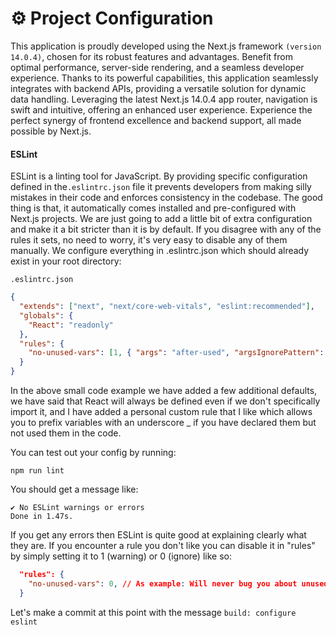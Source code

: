 # ⚙️ Project Configuration

This application is proudly developed using the Next.js framework `(version 14.0.4)`, chosen for its robust features and advantages. Benefit from optimal performance, server-side rendering, and a seamless developer experience. Thanks to its powerful capabilities, this application seamlessly integrates with backend APIs, providing a versatile solution for dynamic data handling. Leveraging the latest Next.js 14.0.4 app router, navigation is swift and intuitive, offering an enhanced user experience. Experience the perfect synergy of frontend excellence and backend support, all made possible by Next.js.

#### ESLint

ESLint is a linting tool for JavaScript. By providing specific configuration defined in the`.eslintrc.json` file it prevents developers from making silly mistakes in their code and enforces consistency in the codebase. The good thing is that, it automatically comes installed and pre-configured with Next.js projects. 
We are just going to add a little bit of extra configuration and make it a bit stricter than it is by default. If you disagree with any of the rules it sets, no need to worry, it's very easy to disable any of them manually. We configure everything in .eslintrc.json which should already exist in your root directory:

`.eslintrc.json`

```json
{
  "extends": ["next", "next/core-web-vitals", "eslint:recommended"],
  "globals": {
    "React": "readonly"
  },
  "rules": {
    "no-unused-vars": [1, { "args": "after-used", "argsIgnorePattern": "^_" }]
  }
}
```

In the above small code example we have added a few additional defaults, we have said that React will always be defined even if we don't specifically import it, and I have added a personal custom rule that I like which allows you to prefix variables with an underscore _ if you have declared them but not used them in the code.

You can test out your config by running:

```
npm run lint
```

You should get a message like:

```
✔ No ESLint warnings or errors
Done in 1.47s.
```

If you get any errors then ESLint is quite good at explaining clearly what they are. If you encounter a rule you don't like you can disable it in "rules" by simply setting it to 1 (warning) or 0 (ignore) like so:

```json
  "rules": {
    "no-unused-vars": 0, // As example: Will never bug you about unused variables again
  }
```

Let's make a commit at this point with the message `build: configure eslint`
